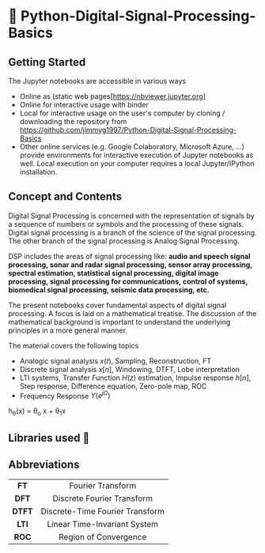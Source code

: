 # 📶 Python-Digital-Signal-Processing-Basics

## Getting Started
The Jupyter notebooks are accessible in various ways

* Online as (static web pages[https://nbviewer.jupyter.org]
* Online for interactive usage with binder
* Local for interactive usage on the user's computer by cloning / downloading the repository from https://github.com/jimmyg1997/Python-Digital-Signal-Processing-Basics
* Other online services (e.g. Google Colaboratory, Microsoft Azure, ...) provide environments for interactive execution of Jupyter notebooks as well. Local execution on your computer requires a local Jupyter/IPython installation. 


## Concept and Contents
Digital Signal Processing is concerned with the representation of signals by a sequence of numbers or symbols and the processing of these signals. Digital signal processing is a branch of the science of the signal processing. The other branch of the signal processing is Analog Signal Processing.

DSP includes the areas of signal processing like: **audio and speech signal processing, sonar and radar signal processing, sensor array processing, spectral estimation, statistical signal processing, digital image processing, signal processing for communications, control of systems, biomedical signal processing, seismic data processing, etc.**

The present notebooks cover fundamental aspects of digital signal processing. A focus is laid on a mathematical treatise. The discussion of the mathematical background is important to understand the underlying principles in a more general manner.


The material covers the following topics

* Analogic signal analysis $x(t)$, Sampling, Reconstruction, FT
* Discrete signal analysis $x[n]$, Windowing, DTFT, Lobe interpretation
* LTI systems, Transfer Function $H(z)$ estimation,  Impulse response $h[n]$, Step response, Difference equation, Zero-pole map, ROC
* Frequency Response $Y(e^{jΩ})$ 

h<sub>&theta;</sub>(x) = &theta;<sub>o</sub> x + &theta;<sub>1</sub>x


## Libraries used 🚧

## Abbreviations

| | |
|:-:|:-:|
|**FT**|Fourier Transform|
|**DFT**|Discrete Fourier Transform|
|**DTFT**|Discrete-Time Fourier Transform|
|**LTI**|Linear Time-Invariant System|
|**ROC**| Region of Convergence|

